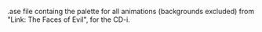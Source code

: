 .ase file containg the palette for all animations (backgrounds excluded) from "Link: The Faces of Evil", for the CD-i.
